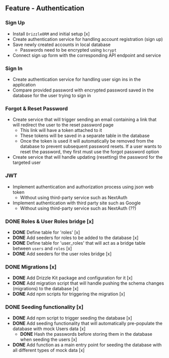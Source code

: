 ## Feature - Authentication

### Sign Up

- Install `DrizzleORM` and initial setup [x]
- Create authentication service for handling account registration (sign up)
- Save newly created accounts in local database
  - Passwords need to be encrypted using `bcrypt`
- Connect sign up form with the corresponding API endpoint and service

### Sign In

- Create authentication service for handling user sign ins in the application
- Compare provided password with encrypted password saved in the database for the user trying to sign in

### Forgot & Reset Password

- Create service that will trigger sending an email containing a link
  that will redirect the user to the reset password page
  - This link will have a token attached to it
  - These tokens will be saved in a separate table in the database
  - Once the token is used it will automatically be removed from the database to prevent
    subsequent password resets. If a user wants to reset the password, they first must use the forgot password option
- Create service that will handle updating (resetting) the password for the targeted user

### JWT

- Implement authentication and authorization process using json web token
  - Without using third-party service such as NextAuth
- Implement authentication with third party site such as Google
  - Without using third-party service such as NextAuth (??)

### **DONE** Roles & User Roles bridge [x]

- **DONE** Define table for 'roles' [x]
- **DONE** Add seeders for roles to be added to the database [x]
- **DONE** Define table for 'user_roles' that will act as a bridge table between `users` and `roles` [x]
- **DONE** Add seeders for the user roles bridge [x]

### **DONE** Migrations [x]

- **DONE** Add Drizzle Kit package and configuration for it [x]
- **DONE** Add migration script that will handle pushing the schema changes (migrations) to the database [x]
- **DONE** Add npm scripts for triggering the migration [x]

### **DONE** Seeding functionality [x]

- **DONE** Add npm script to trigger seeding the database [x]
- **DONE** Add seeding functionality that will automatically pre-populate the database with mock Users data [x]
  - **DONE** Hash the passwords before storing them in the database when seeding the users [x]
- **DONE** Add function as a main entry point for seeding the database with all different types of mock data [x]
